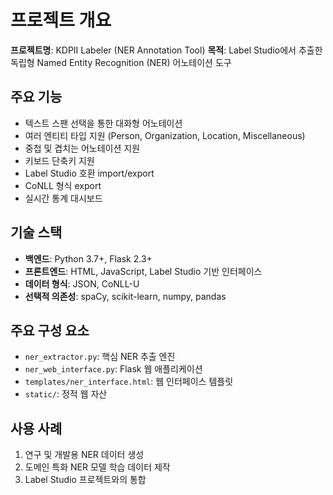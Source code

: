 # 프로젝트 개요

**프로젝트명**: KDPII Labeler (NER Annotation Tool)
**목적**: Label Studio에서 추출한 독립형 Named Entity Recognition (NER) 어노테이션 도구

## 주요 기능
- 텍스트 스팬 선택을 통한 대화형 어노테이션
- 여러 엔티티 타입 지원 (Person, Organization, Location, Miscellaneous)
- 중첩 및 겹치는 어노테이션 지원
- 키보드 단축키 지원
- Label Studio 호환 import/export
- CoNLL 형식 export
- 실시간 통계 대시보드

## 기술 스택
- **백엔드**: Python 3.7+, Flask 2.3+
- **프론트엔드**: HTML, JavaScript, Label Studio 기반 인터페이스
- **데이터 형식**: JSON, CoNLL-U
- **선택적 의존성**: spaCy, scikit-learn, numpy, pandas

## 주요 구성 요소
- `ner_extractor.py`: 핵심 NER 추출 엔진
- `ner_web_interface.py`: Flask 웹 애플리케이션
- `templates/ner_interface.html`: 웹 인터페이스 템플릿
- `static/`: 정적 웹 자산

## 사용 사례
1. 연구 및 개발용 NER 데이터 생성
2. 도메인 특화 NER 모델 학습 데이터 제작
3. Label Studio 프로젝트와의 통합